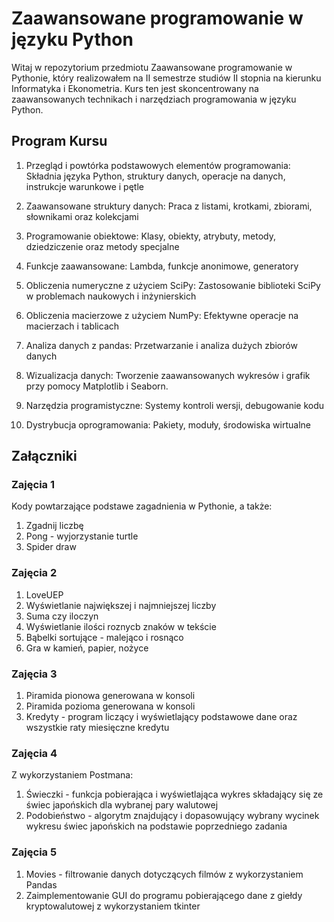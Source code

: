 # Zaawansowane programowanie w języku Python
Witaj w repozytorium przedmiotu Zaawansowane programowanie w Pythonie, który realizowałem na II semestrze studiów II stopnia na kierunku Informatyka i Ekonometria. Kurs ten jest skoncentrowany na zaawansowanych technikach i narzędziach programowania w języku Python.

## Program Kursu
1. Przegląd i powtórka podstawowych elementów programowania: Składnia języka Python, struktury danych, operacje na danych, instrukcje warunkowe i pętle

2. Zaawansowane struktury danych: Praca z listami, krotkami, zbiorami, słownikami oraz kolekcjami

3. Programowanie obiektowe: Klasy, obiekty, atrybuty, metody, dziedziczenie oraz metody specjalne

4. Funkcje zaawansowane: Lambda, funkcje anonimowe, generatory

5. Obliczenia numeryczne z użyciem SciPy: Zastosowanie biblioteki SciPy w problemach naukowych i inżynierskich

6. Obliczenia macierzowe z użyciem NumPy: Efektywne operacje na macierzach i tablicach

7. Analiza danych z pandas: Przetwarzanie i analiza dużych zbiorów danych

8. Wizualizacja danych: Tworzenie zaawansowanych wykresów i grafik przy pomocy Matplotlib i Seaborn.

9. Narzędzia programistyczne: Systemy kontroli wersji, debugowanie kodu

10. Dystrybucja oprogramowania: Pakiety, moduły, środowiska wirtualne

## Załączniki
### Zajęcia 1
Kody powtarzające podstawe zagadnienia w Pythonie, a także:
1. Zgadnij liczbę 
2. Pong - wyjorzystanie turtle
3. Spider draw

### Zajęcia 2 
1. LoveUEP
2. Wyświetlanie największej i najmniejszej liczby
3. Suma czy iloczyn
4. Wyświetlanie ilości roznycb znaków w tekście
5. Bąbelki sortujące - malejąco i rosnąco
6. Gra w kamień, papier, nożyce

### Zajęcia 3
1. Piramida pionowa generowana w konsoli
2. Piramida pozioma generowana w konsoli
3. Kredyty - program liczący i wyświetlający podstawowe dane oraz wszystkie raty miesięczne kredytu

### Zajęcia 4 
Z wykorzystaniem Postmana:
1. Świeczki - funkcja pobierająca i wyświetlająca wykres składający się ze świec japońskich dla wybranej pary walutowej
2. Podobieństwo - algorytm znajdujący i dopasowujący wybrany wycinek wykresu świec japońskich na podstawie poprzedniego zadania 

### Zajęcia 5 
1. Movies - filtrowanie danych dotyczących filmów z wykorzystaniem Pandas
2. Zaimplementowanie GUI do programu pobierającego dane z giełdy kryptowalutowej z wykorzystaniem tkinter 

